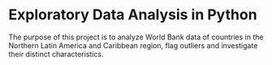 # Exploratory Data Analysis in Python
The purpose of this project is to analyze World Bank data of countries in the
Northern Latin America and Caribbean region, flag outliers and investigate
their distinct characteristics. 

